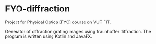# FYO-diffraction
Project for Physical Optics [FYO] course on VUT FIT.

Generator of diffraction grating images using fraunhoffer diffraction. The program is written using Kotlin and JavaFX. 
